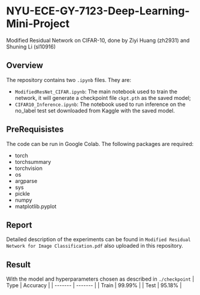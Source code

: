 # NYU-ECE-GY-7123-Deep-Learning-Mini-Project
Modified Residual Network on CIFAR-10, done by Ziyi Huang (zh2931) and Shuning Li (sl10916)

## Overview
The repository contains two ```.ipynb``` files. They are:
- ```ModifiedResNet_CIFAR.ipynb```: The main notebook used to train the network, it will generate a checkpoint file ```ckpt.pth``` as the saved model;
- ```CIFAR10_Inference.ipynb```: The notebook used to run inference on the no_label test set downloaded from Kaggle with the saved model.

## PreRequisistes
The code can be run in Google Colab. The following packages are required: 
- torch
- torchsummary
- torchvision
- os
- argparse
- sys
- pickle
- numpy
- matplotlib.pyplot

## Report
Detailed description of the experiments can be found in ```Modified Residual Network for Image Classification.pdf``` also uploaded in this repository.

## Result
With the model and hyperparameters chosen as described in ```./checkpoint```
| Type    | Accuracy |
| ------- | -------  |
| Train   | 99.99%   |
| Test    | 95.18%   |
